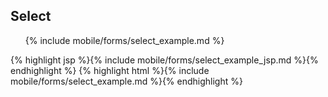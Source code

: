 <h2 class="section-subtitle">Select <span class='candidate'></span></h2>

<div class="doc-box">
	<ul class="touchList">
		{% include mobile/forms/select_example.md %}
	</ul>
</div>

<div class="doc-content j-code">
	{% highlight jsp %}{% include mobile/forms/select_example_jsp.md %}{% endhighlight %}
    {% highlight html %}{% include mobile/forms/select_example.md %}{% endhighlight %}
</div>
   
